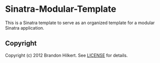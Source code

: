 Sinatra-Modular-Template
=========

This is a Sinatra template to serve as an organized template for a modular Sinatra application.

Copyright
---
Copyright (c) 2012 Brandon Hilkert.
See [LICENSE][] for details.

[license]: https://github.com/brandonhilkert/sinatra-modular-template/blob/master/LICENSE